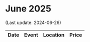 # June 2025

(Last update: 2024-06-26)

| Date | Event | Location | Price |
| ---- | ----- | -------- | ----- |
